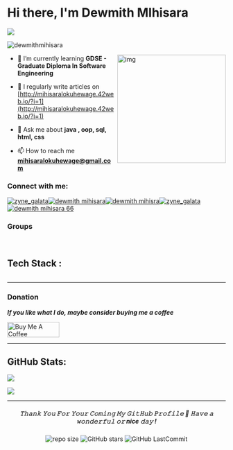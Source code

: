 # Hi there, I'm Dewmith MIhisara
<p> 
  <a href="https://github.com/DenverCoder1/readme-typing-svg"><img src="https://readme-typing-svg.herokuapp.com?lines=Dedicated+Software+Engineering+Student;Transforming+Ideas+into+Innovative+Solutions;Java%20|%20Algorithms%20|%20OOP%20|%20SQL;Specialist%20on%20Codeforces;Always%20learning%20new%20things&width=500&height=50"></a>
</p>

<p > <img src="https://komarev.com/ghpvc/?username=dewmithmihisara&label=Profile%20views&color=0e75b6&style=flat" alt="dewmithmihisara" /> </p>
<img align="right" src="https://github.com/DewmithMihisara/DewmithMihisara/assets/124574193/e80d54d4-27eb-45d2-b569-37a939bf7428"      
      alt="img" width="250">

- 🌱 I’m currently learning **GDSE - Graduate Diploma In Software Engineering**

- 📝 I regularly write articles on [http://mihisaralokuhewage.42web.io/?i=1](http://mihisaralokuhewage.42web.io/?i=1)

- 💬 Ask me about **java , oop, sql, html, css**

- 📫 How to reach me **mihisaralokuhewage@gmail.com**

### Connect with me:

<p align="left">
<a href="https://twitter.com/zyne_galata" target="blank"><img align="center" src="https://img.shields.io/badge/Twitter-1DA1F2?style=for-the-badge&logo=twitter&logoColor=white" alt="zyne_galata"/></a><a href="https://linkedin.com/in/dewmith mihisara" target="blank"><img align="center" src="https://img.shields.io/badge/LinkedIn-0077B5?style=for-the-badge&logo=linkedin&logoColor=white" alt="dewmith mihisara" /></a><a href="https://twitter.com/Zyne_Galata" target="blank"><img align="center" src="https://img.shields.io/badge/X-000000?style=for-the-badge&logo=x&logoColor=white" alt="" /></a><a href="https://fb.com/dewmith mihisra" target="blank"><img align="center" src="https://img.shields.io/badge/Facebook-1877F2?style=for-the-badge&logo=facebook&logoColor=white" alt="dewmith mihisra" /></a><a href="https://instagram.com/zyne_galata" target="blank"><img align="center" src="https://img.shields.io/badge/Instagram-E4405F?style=for-the-badge&logo=instagram&logoColor=white" alt="zyne_galata"/></a><a href="https://www.hackerrank.com/dewmith mihisara 66" target="blank"><img align="center" src="https://img.shields.io/badge/-Hackerrank-2EC866?style=for-the-badge&logo=HackerRank&logoColor=white" alt="dewmith mihisara 66"/></a><a href="https://www.tiktok.com/@zyne_galata" target="blank"><img align="center" src="https://img.shields.io/badge/TikTok-000000?style=for-the-badge&logo=tiktok&logoColor=white" alt="" /></a><a href="http://mihisaralokuhewage.42web.io/" target="blank"><img align="center" src="https://img.shields.io/badge/Portfolio-255E63?style=for-the-badge&logo=About.me&logoColor=white" alt="" /></a>
</p>

### Groups

<a href="https://gdse66.slack.com/team/U05C379MME3" target="blank"><img align="center" src="https://img.shields.io/badge/Slack-4A154B?style=for-the-badge&logo=slack&logoColor=white" alt="" /></a>
<a href="galata#7149" target="blank"><img align="center" src="https://img.shields.io/badge/Discord-5865F2?style=for-the-badge&logo=discord&logoColor=white" alt="" /></a>

## Tech Stack :

<img src="https://img.shields.io/badge/JavaScript-323330?style=for-the-badge&logo=javascript&logoColor=F7DF1E" alt=""/><img src="https://img.shields.io/badge/HTML5-E34F26?style=for-the-badge&logo=html5&logoColor=white" alt=""/><img src="https://img.shields.io/badge/CSS3-1572B6?style=for-the-badge&logo=css3&logoColor=white" alt=""/><img src="https://img.shields.io/badge/java-%23ED8B00.svg?style=for-the-badge&logo=openjdk&logoColor=white" alt=""/><img src="https://img.shields.io/badge/apache_maven-C71A36?style=for-the-badge&logo=apachemaven&logoColor=white" alt=""/><img src="https://img.shields.io/badge/Bootstrap-563D7C?style=for-the-badge&logo=bootstrap&logoColor=white" alt=""/><img src="https://img.shields.io/badge/Postman-FF6C37?style=for-the-badge&logo=Postman&logoColor=white" alt=""/><img src="https://img.shields.io/badge/Font_Awesome-339AF0?style=for-the-badge&logo=fontawesome&logoColor=white" alt=""/><img src="https://img.shields.io/badge/GitHub%20Pages-222222?style=for-the-badge&logo=GitHub%20Pages&logoColor=white" alt=""/><img src="https://img.shields.io/badge/Node%20js-339933?style=for-the-badge&logo=nodedotjs&logoColor=white" alt=""/><img src="https://img.shields.io/badge/MySQL-005C84?style=for-the-badge&logo=mysql&logoColor=white" alt=""/><img src="https://img.shields.io/badge/Hibernate-59666C?style=for-the-badge&logo=Hibernate&logoColor=white" alt=""/><img src="https://img.shields.io/badge/GIT-E44C30?style=for-the-badge&logo=git&logoColor=white" alt=""/><img src="https://img.shields.io/badge/windows%20terminal-4D4D4D?style=for-the-badge&logo=windows%20terminal&logoColor=white" alt=""/><img src="https://img.shields.io/badge/Visual_Studio_Code-0078D4?style=for-the-badge&logo=visual%20studio%20code&logoColor=white" alt=""/><img src="https://img.shields.io/badge/IntelliJ_IDEA-000000.svg?style=for-the-badge&logo=intellij-idea&logoColor=white" alt=""/><img src="https://img.shields.io/badge/Figma-F24E1E?style=for-the-badge&logo=figma&logoColor=white" alt=""/><img src="https://img.shields.io/badge/Canva-%2300C4CC.svg?&style=for-the-badge&logo=Canva&logoColor=white" alt=""/><img src="https://img.shields.io/badge/Adobe%20Lightroom-31A8FF?style=for-the-badge&logo=Adobe%20Lightroom&logoColor=white" alt=""/><img src="https://img.shields.io/badge/iOS-000000?style=for-the-badge&logo=ios&logoColor=white" alt=""/><img src="https://img.shields.io/badge/Ubuntu-E95420?style=for-the-badge&logo=ubuntu&logoColor=white" alt=""/><img src="https://img.shields.io/badge/mac%20os-000000?style=for-the-badge&logo=apple&logoColor=white" alt=""/><img src="https://img.shields.io/badge/Windows-0078D6?style=for-the-badge&logo=windows&logoColor=white" alt=""/><img src="https://img.shields.io/badge/Linux-FCC624?style=for-the-badge&logo=linux&logoColor=blac" alt=""/>

***
  
### Donation

***If you like what I do, maybe consider buying me a coffee***

<a href="https://www.buymeacoffee.com/dewmith"><img src="https://cdn.buymeacoffee.com/buttons/v2/default-red.png" alt="Buy Me A Coffee" style="height: 35px !important; width: 120px !important;"></a>

***

## GitHub Stats:

![](https://github-readme-stats.vercel.app/api/top-langs/?username=DewmithMihisara&theme=tokyonight&hide_border=true&include_all_commits=true&count_private=true&layout=compact)

![](https://github-profile-summary-cards.vercel.app/api/cards/profile-details?username=DewmithMihisara&theme=tokyonight)

***
<h5 align="center">
𝚃𝚑𝚊𝚗𝚔 𝚈𝚘𝚞 𝙵𝚘𝚛 𝚈𝚘𝚞𝚛 𝙲𝚘𝚖𝚒𝚗𝚐 𝙼𝚢 𝙶𝚒𝚝𝙷𝚞𝚋 𝙿𝚛𝚘𝚏𝚒𝚕𝚎 🤝
𝙷𝚊𝚟𝚎 𝚊 𝚠𝚘𝚗𝚍𝚎𝚛𝚏𝚞𝚕 𝚘𝚛 nice 𝚍𝚊𝚢 ! 
</h5>
<div align="center">
  
![repo size](https://img.shields.io/github/repo-size/DewmithMihisara/DewmithMihisara?label=Repo%20Size&style=for-the-badge&labelColor=black&color=20bf6b)
![GitHub stars](https://img.shields.io/github/stars/DewmithMihisara/DewmithMihisara?&labelColor=black&color=f7b731&style=for-the-badge)
![GitHub LastCommit](https://img.shields.io/github/last-commit/DewmithMihisara/DewmithMihisara?logo=github&labelColor=black&color=d1d8e0&style=for-the-badge)

</div>


